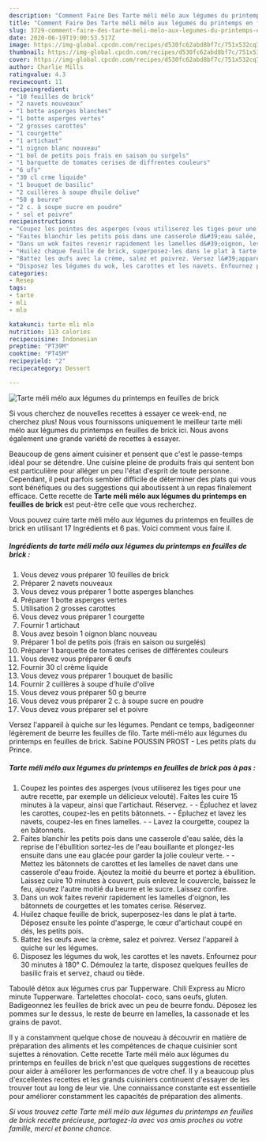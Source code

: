 ```yaml
---
description: "Comment Faire Des Tarte méli mélo aux légumes du printemps en feuilles de brick"
title: "Comment Faire Des Tarte méli mélo aux légumes du printemps en feuilles de brick"
slug: 3729-comment-faire-des-tarte-meli-melo-aux-legumes-du-printemps-en-feuilles-de-brick
date: 2020-06-19T19:00:53.517Z
image: https://img-global.cpcdn.com/recipes/d530fc62abd8bf7c/751x532cq70/tarte-meli-melo-aux-legumes-du-printemps-en-feuilles-de-brick-photo-principale-de-la-recette.jpg
thumbnail: https://img-global.cpcdn.com/recipes/d530fc62abd8bf7c/751x532cq70/tarte-meli-melo-aux-legumes-du-printemps-en-feuilles-de-brick-photo-principale-de-la-recette.jpg
cover: https://img-global.cpcdn.com/recipes/d530fc62abd8bf7c/751x532cq70/tarte-meli-melo-aux-legumes-du-printemps-en-feuilles-de-brick-photo-principale-de-la-recette.jpg
author: Charlie Mills
ratingvalue: 4.3
reviewcount: 11
recipeingredient:
- "10 feuilles de brick"
- "2 navets nouveaux"
- "1 botte asperges blanches"
- "1 botte asperges vertes"
- "2 grosses carottes"
- "1 courgette"
- "1 artichaut"
- "1 oignon blanc nouveau"
- "1 bol de petits pois frais en saison ou surgels"
- "1 barquette de tomates cerises de diffrentes couleurs"
- "6 ufs"
- "30 cl crme liquide"
- "1 bouquet de basilic"
- "2 cuillères à soupe dhuile dolive"
- "50 g beurre"
- "2 c. à soupe sucre en poudre"
- " sel et poivre"
recipeinstructions:
- "Coupez les pointes des asperges (vous utiliserez les tiges pour une autre recette, par exemple un délicieux velouté). Faites les cuire 15 minutes à la vapeur, ainsi que l&#39;artichaut. Réservez.  Épluchez et lavez les carottes, coupez-les en petits bâtonnets.  Épluchez et lavez les navets, coupez-les en fines lamelles.  Lavez la courgette, coupez la en bâtonnets."
- "Faites blanchir les petits pois dans une casserole d&#39;eau salée, dès la reprise de l&#39;ébullition sortez-les de l&#39;eau bouillante et plongez-les ensuite dans une eau glacée pour garder la jolie couleur verte.  Mettez les bâtonnets de carottes et les lamelles de navet dans une casserole d&#39;eau froide. Ajoutez la moitié du beurre et portez à ébullition. Laissez cuire 10 minutes à couvert, puis enlevez le couvercle, baissez le feu, ajoutez l&#39;autre moitié du beurre et le sucre. Laissez confire."
- "Dans un wok faites revenir rapidement les lamelles d&#39;oignon, les bâtonnets de courgettes et les tomates cerise. Réservez."
- "Huilez chaque feuille de brick, superposez-les dans le plat à tarte. Déposez ensuite les pointe d&#39;asperge, le cœur d&#39;artichaut coupé en dés, les petits pois."
- "Battez les œufs avec la crème, salez et poivrez. Versez l&#39;appareil à quiche sur les légumes."
- "Disposez les légumes du wok, les carottes et les navets. Enfournez pour 30 minutes à 180° C. Démoulez la tarte, disposez quelques feuilles de basilic frais et servez, chaud ou tiède."
categories:
- Resep
tags:
- tarte
- mli
- mlo

katakunci: tarte mli mlo 
nutrition: 113 calories
recipecuisine: Indonesian
preptime: "PT39M"
cooktime: "PT45M"
recipeyield: "2"
recipecategory: Dessert

---
```



![Tarte méli mélo aux légumes du printemps en feuilles de brick](https://img-global.cpcdn.com/recipes/d530fc62abd8bf7c/751x532cq70/tarte-meli-melo-aux-legumes-du-printemps-en-feuilles-de-brick-photo-principale-de-la-recette.jpg)

Si vous cherchez de nouvelles recettes à essayer ce week-end, ne cherchez plus! Nous vous fournissons uniquement le meilleur tarte méli mélo aux légumes du printemps en feuilles de brick ici. Nous avons également une grande variété de recettes à essayer.

Beaucoup de gens aiment cuisiner et pensent que c'est le passe-temps idéal pour se détendre. Une cuisine pleine de produits frais qui sentent bon est particulière pour alléger un peu l'état d'esprit de toute personne. Cependant, il peut parfois sembler difficile de déterminer des plats qui vous sont bénéfiques ou des suggestions qui aboutissent à un repas finalement efficace. Cette recette de <strong> Tarte méli mélo aux légumes du printemps en feuilles de brick </strong> est peut-être celle que vous recherchez.

<!--inarticleads1-->

Vous pouvez cuire tarte méli mélo aux légumes du printemps en feuilles de brick en utilisant 17 Ingrédients et 6 pas. Voici comment vous faire il.

##### Ingrédients de tarte méli mélo aux légumes du printemps en feuilles de brick :

1. Vous devez vous préparer 10 feuilles de brick
1. Préparer 2 navets nouveaux
1. Vous devez vous préparer 1 botte asperges blanches
1. Préparer 1 botte asperges vertes
1. Utilisation 2 grosses carottes
1. Vous devez vous préparer 1 courgette
1. Fournir 1 artichaut
1. Vous avez besoin 1 oignon blanc nouveau
1. Préparer 1 bol de petits pois (frais en saison ou surgelés)
1. Préparer 1 barquette de tomates cerises de différentes couleurs
1. Vous devez vous préparer 6 œufs
1. Fournir 30 cl crème liquide
1. Vous devez vous préparer 1 bouquet de basilic
1. Fournir 2 cuillères à soupe d&#39;huile d&#39;olive
1. Vous devez vous préparer 50 g beurre
1. Vous devez vous préparer 2 c. à soupe sucre en poudre
1. Vous devez vous préparer  sel et poivre


Versez l&#39;appareil à quiche sur les légumes. Pendant ce temps, badigeonner légèrement de beurre les feuilles de filo. Tarte méli-mélo aux légumes du printemps en feuilles de brick. Sabine POUSSIN PROST - Les petits plats du Prince. 

<!--inarticleads2-->

##### Tarte méli mélo aux légumes du printemps en feuilles de brick pas à pas :

1. Coupez les pointes des asperges (vous utiliserez les tiges pour une autre recette, par exemple un délicieux velouté). Faites les cuire 15 minutes à la vapeur, ainsi que l&#39;artichaut. Réservez. -  - Épluchez et lavez les carottes, coupez-les en petits bâtonnets. -  - Épluchez et lavez les navets, coupez-les en fines lamelles. -  - Lavez la courgette, coupez la en bâtonnets.
1. Faites blanchir les petits pois dans une casserole d&#39;eau salée, dès la reprise de l&#39;ébullition sortez-les de l&#39;eau bouillante et plongez-les ensuite dans une eau glacée pour garder la jolie couleur verte. -  - Mettez les bâtonnets de carottes et les lamelles de navet dans une casserole d&#39;eau froide. Ajoutez la moitié du beurre et portez à ébullition. Laissez cuire 10 minutes à couvert, puis enlevez le couvercle, baissez le feu, ajoutez l&#39;autre moitié du beurre et le sucre. Laissez confire.
1. Dans un wok faites revenir rapidement les lamelles d&#39;oignon, les bâtonnets de courgettes et les tomates cerise. Réservez.
1. Huilez chaque feuille de brick, superposez-les dans le plat à tarte. Déposez ensuite les pointe d&#39;asperge, le cœur d&#39;artichaut coupé en dés, les petits pois.
1. Battez les œufs avec la crème, salez et poivrez. Versez l&#39;appareil à quiche sur les légumes.
1. Disposez les légumes du wok, les carottes et les navets. Enfournez pour 30 minutes à 180° C. Démoulez la tarte, disposez quelques feuilles de basilic frais et servez, chaud ou tiède.


Taboulé détox aux légumes crus par Tupperware. Chili Express au Micro minute Tupperware. Tartelettes chocolat- coco, sans oeufs, gluten. Badigeonnez les feuilles de brick avec un peu de beurre fondu. Déposez les pommes sur le dessus, le reste de beurre en lamelles, la cassonade et les grains de pavot. 

<!--inarticleads1-->

<p>
Il y a constamment quelque chose de nouveau à découvrir en matière de préparation des aliments et les compétences de chaque cuisinier sont sujettes à rénovation. Cette recette Tarte méli mélo aux légumes du printemps en feuilles de brick n'est que quelques suggestions de recettes pour aider à améliorer les performances de votre chef. Il y a beaucoup plus d'excellentes recettes et les grands cuisiniers continuent d'essayer de les trouver tout au long de leur vie. Une connaissance constante est essentielle pour améliorer constamment les capacités de préparation des aliments.
</p>

<p>
<i>Si vous trouvez cette Tarte méli mélo aux légumes du printemps en feuilles de brick recette précieuse, partagez-la avec vos amis proches ou votre famille, merci et bonne chance.</i>
</p>
